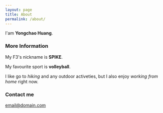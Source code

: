 ```yaml
---
layout: page
title: About
permalink: /about/
---
```


I'am **Yongchao Huang**. 

### More Information

My F3's nickname is **SPIKE**. 

My favourite sport is **volleyball**. 

I like go to *hiking* and any outdoor activeties, but I also enjoy *working from home* right now.


### Contact me

[email@domain.com](mailto:yhuang72@ncsu.edu)
